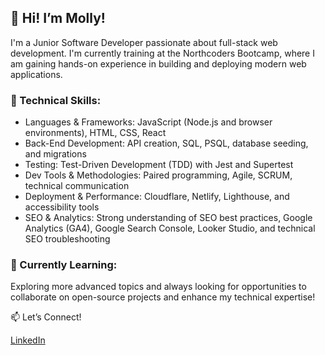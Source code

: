 ## 👋 Hi! I’m Molly!

I'm a Junior Software Developer passionate about full-stack web development. I'm currently training at the Northcoders Bootcamp, where I am gaining hands-on experience in building and deploying modern web applications. 

### 🔧 Technical Skills:

- Languages & Frameworks: JavaScript (Node.js and browser environments), HTML, CSS, React
- Back-End Development: API creation, SQL, PSQL, database seeding, and migrations
- Testing: Test-Driven Development (TDD) with Jest and Supertest
- Dev Tools & Methodologies: Paired programming, Agile, SCRUM, technical communication
- Deployment & Performance: Cloudflare, Netlify, Lighthouse, and accessibility tools
- SEO & Analytics: Strong understanding of SEO best practices, Google Analytics (GA4), Google Search Console, Looker Studio, and technical SEO troubleshooting

### 🌱 Currently Learning: 
Exploring more advanced topics and always looking for opportunities to collaborate on open-source projects and enhance my technical expertise!

📫 Let’s Connect!

[LinkedIn](https://www.linkedin.com/in/molly-ann-dorothy-hughes/) 
